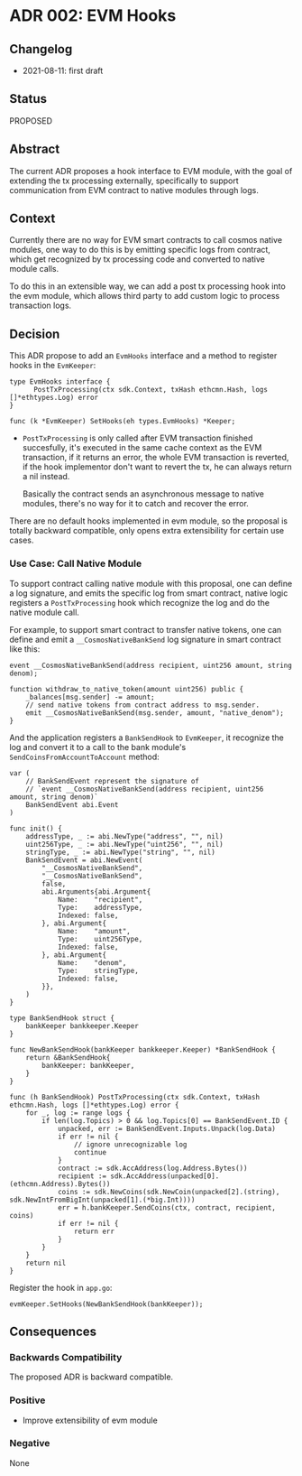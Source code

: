 # ADR 002: EVM Hooks

## Changelog

- 2021-08-11: first draft

## Status

PROPOSED

## Abstract

The current ADR proposes a hook interface to EVM module, with the goal of extending the tx processing externally,
specifically to support communication from EVM contract to native modules through logs.

## Context

Currently there are no way for EVM smart contracts to call cosmos native modules, one way to do this is by emitting
specific logs from contract, which get recognized by tx processing code and converted to native module calls.

To do this in an extensible way, we can add a post tx processing hook into the evm module, which allows third party to
add custom logic to process transaction logs.

## Decision

This ADR propose to add an `EvmHooks` interface and a method to register hooks in the `EvmKeeper`:

```golang
type EvmHooks interface {
	  PostTxProcessing(ctx sdk.Context, txHash ethcmn.Hash, logs []*ethtypes.Log) error
}

func (k *EvmKeeper) SetHooks(eh types.EvmHooks) *Keeper;
```

- `PostTxProcessing` is only called after EVM transaction finished succesfully, it's executed in the same cache context
  as the EVM transaction, if it returns an error, the whole EVM transaction is reverted, if the hook implementor don't
  want to revert the tx, he can always return a nil instead.

  Basically the contract sends an asynchronous message to native modules, there's no way for it to catch and recover the error.

There are no default hooks implemented in evm module, so the proposal is totally backward compatible, only opens extra
extensibility for certain use cases.

### Use Case: Call Native Module

To support contract calling native module with this proposal, one can define a log signature, and emits the specific log
from smart contract, native logic registers a `PostTxProcessing` hook which recognize the log and do the native module
call.

For example, to support smart contract to transfer native tokens, one can define and emit a `__CosmosNativeBankSend` log
signature in smart contract like this:

```solidity
event __CosmosNativeBankSend(address recipient, uint256 amount, string denom);

function withdraw_to_native_token(amount uint256) public {
    _balances[msg.sender] -= amount;
    // send native tokens from contract address to msg.sender.
    emit __CosmosNativeBankSend(msg.sender, amount, "native_denom");
}
```

And the application registers a `BankSendHook` to `EvmKeeper`, it recognize the log and convert it to a call to the bank
module's `SendCoinsFromAccountToAccount` method:

```golang
var (
	// BankSendEvent represent the signature of
	// `event __CosmosNativeBankSend(address recipient, uint256 amount, string denom)`
	BankSendEvent abi.Event
)

func init() {
	addressType, _ := abi.NewType("address", "", nil)
	uint256Type, _ := abi.NewType("uint256", "", nil)
	stringType, _ := abi.NewType("string", "", nil)
	BankSendEvent = abi.NewEvent(
		"__CosmosNativeBankSend",
		"__CosmosNativeBankSend",
		false,
		abi.Arguments{abi.Argument{
			Name:    "recipient",
			Type:    addressType,
			Indexed: false,
		}, abi.Argument{
			Name:    "amount",
			Type:    uint256Type,
			Indexed: false,
		}, abi.Argument{
			Name:    "denom",
			Type:    stringType,
			Indexed: false,
		}},
	)
}

type BankSendHook struct {
	bankKeeper bankkeeper.Keeper
}

func NewBankSendHook(bankKeeper bankkeeper.Keeper) *BankSendHook {
	return &BankSendHook{
		bankKeeper: bankKeeper,
	}
}

func (h BankSendHook) PostTxProcessing(ctx sdk.Context, txHash ethcmn.Hash, logs []*ethtypes.Log) error {
	for _, log := range logs {
		if len(log.Topics) > 0 && log.Topics[0] == BankSendEvent.ID {
			unpacked, err := BankSendEvent.Inputs.Unpack(log.Data)
			if err != nil {
				// ignore unrecognizable log
				continue
			}
			contract := sdk.AccAddress(log.Address.Bytes())
			recipient := sdk.AccAddress(unpacked[0].(ethcmn.Address).Bytes())
			coins := sdk.NewCoins(sdk.NewCoin(unpacked[2].(string), sdk.NewIntFromBigInt(unpacked[1].(*big.Int))))
			err = h.bankKeeper.SendCoins(ctx, contract, recipient, coins)
			if err != nil {
				return err
			}
		}
	}
	return nil
}
```

Register the hook in `app.go`:

```golang
evmKeeper.SetHooks(NewBankSendHook(bankKeeper));
```

## Consequences

### Backwards Compatibility

The proposed ADR is backward compatible.

### Positive

- Improve extensibility of evm module

### Negative

None
